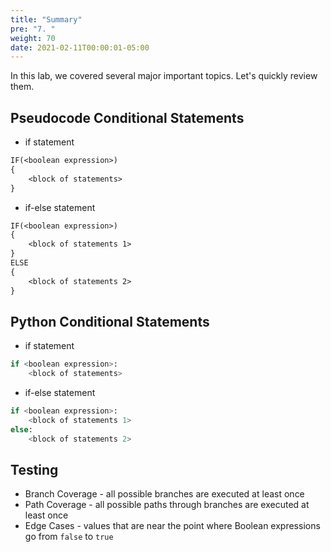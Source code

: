 ```yaml
---
title: "Summary"
pre: "7. "
weight: 70
date: 2021-02-11T00:00:01-05:00
---
```


In this lab, we covered several major important topics. Let's quickly review them.

## Pseudocode Conditional Statements

* if statement

```tex
IF(<boolean expression>)
{
    <block of statements>
}
```

* if-else statement

```tex
IF(<boolean expression>)
{
    <block of statements 1>
}
ELSE
{
    <block of statements 2>
}
```

## Python Conditional Statements

* if statement

```python
if <boolean expression>:
    <block of statements>
```

* if-else statement

```python
if <boolean expression>:
    <block of statements 1>
else:
    <block of statements 2>
```

## Testing

* Branch Coverage - all possible branches are executed at least once
* Path Coverage - all possible paths through branches are executed at least once
* Edge Cases - values that are near the point where Boolean expressions go from `false` to `true`